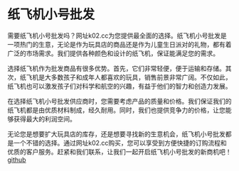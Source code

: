 # 纸飞机小号批发

需要纸飞机小号批发吗？网址k02.cc为您提供最全面的选择。纸飞机小号批发是一项热门的生意，无论是作为玩具店的商品还是作为儿童生日派对的礼物，都有着广泛的市场需求。我们提供各种颜色和设计的纸飞机，保证能满足您的需求。

选择纸飞机作为批发商品有很多优势。首先，它们非常轻便，便于运输和存储。其次，纸飞机是大多数孩子和成年人都喜欢的玩具，销售前景非常广阔。不仅如此，纸飞机也可以激发孩子们对科学和航空的兴趣，有益于他们的智力和创造力发展。

在选择纸飞机小号批发供应商时，您需要考虑产品的质量和价格。我们保证我们的纸飞机都是由优质材料制成，经久耐用。同时，我们也提供竞争力的价格，让您能够获得最大的利润空间。

无论您是想要扩大玩具店的库存，还是想要寻找新的生意机会，纸飞机小号批发都是一个不错的选择。通过网址k02.cc购买，您可以享受到方便快捷的订购流程和优质的客户服务。赶紧和我们联系，让我们一起开启纸飞机小号批发的新商机吧！[github](https://github.com)